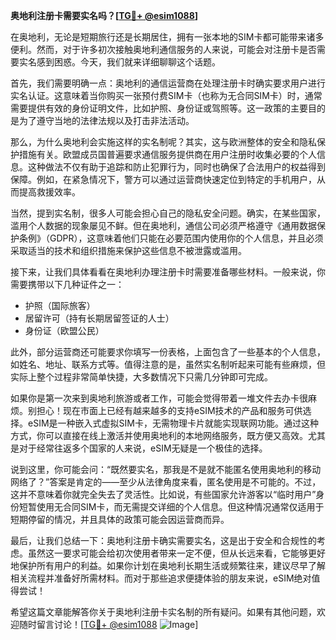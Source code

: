 **奥地利注册卡需要实名吗？[[TG💪+ @esim1088](https://t.me/s/esim1088)]**

在奥地利，无论是短期旅行还是长期居住，拥有一张本地的SIM卡都可能带来诸多便利。然而，对于许多初次接触奥地利通信服务的人来说，可能会对注册卡是否需要实名感到困惑。今天，我们就来详细聊聊这个话题。

首先，我们需要明确一点：奥地利的通信运营商在处理注册卡时确实要求用户进行实名认证。这意味着当你购买一张预付费SIM卡（也称为无合同SIM卡）时，通常需要提供有效的身份证明文件，比如护照、身份证或驾照等。这一政策的主要目的是为了遵守当地的法律法规以及打击非法活动。

那么，为什么奥地利会实施这样的实名制呢？其实，这与欧洲整体的安全和隐私保护措施有关。欧盟成员国普遍要求通信服务提供商在用户注册时收集必要的个人信息。这种做法不仅有助于追踪和防止犯罪行为，同时也确保了合法用户的权益得到保障。例如，在紧急情况下，警方可以通过运营商快速定位到特定的手机用户，从而提高救援效率。

当然，提到实名制，很多人可能会担心自己的隐私安全问题。确实，在某些国家，滥用个人数据的现象屡见不鲜。但在奥地利，通信公司必须严格遵守《通用数据保护条例》（GDPR），这意味着他们只能在必要范围内使用你的个人信息，并且必须采取适当的技术和组织措施来保护这些信息不被泄露或滥用。

接下来，让我们具体看看在奥地利办理注册卡时需要准备哪些材料。一般来说，你需要携带以下几种证件之一：

- 护照（国际旅客）
- 居留许可（持有长期居留签证的人士）
- 身份证（欧盟公民）

此外，部分运营商还可能要求你填写一份表格，上面包含了一些基本的个人信息，如姓名、地址、联系方式等。值得注意的是，虽然实名制听起来可能有些麻烦，但实际上整个过程非常简单快捷，大多数情况下只需几分钟即可完成。

如果你是第一次来到奥地利旅游或者工作，可能会觉得带着一堆文件去办卡很麻烦。别担心！现在市面上已经有越来越多的支持eSIM技术的产品和服务可供选择。eSIM是一种嵌入式虚拟SIM卡，无需物理卡片就能实现联网功能。通过这种方式，你可以直接在线上激活并使用奥地利的本地网络服务，既方便又高效。尤其是对于经常往返多个国家的人来说，eSIM无疑是一个极佳的选择。

说到这里，你可能会问：“既然要实名，那我是不是就不能匿名使用奥地利的移动网络了？”答案是肯定的——至少从法律角度来看，匿名使用是不可能的。不过，这并不意味着你就完全失去了灵活性。比如说，有些国家允许游客以“临时用户”身份短暂使用无合同SIM卡，而无需提交详细的个人信息。但这种情况通常仅适用于短期停留的情况，并且具体的政策可能会因运营商而异。

最后，让我们总结一下：奥地利注册卡确实需要实名，这是出于安全和合规性的考虑。虽然这一要求可能会给初次使用者带来一定不便，但从长远来看，它能够更好地保护所有用户的利益。如果你计划在奥地利长期生活或频繁往来，建议尽早了解相关流程并准备好所需材料。而对于那些追求便捷体验的朋友来说，eSIM绝对值得尝试！

希望这篇文章能解答你关于奥地利注册卡实名制的所有疑问。如果有其他问题，欢迎随时留言讨论！[[TG💪+ @esim1088](https://t.me/s/esim1088) ![Image](https://i.postimg.cc/4NQfJmqS/Snipaste-2025-05-13-00-14-12.png)]